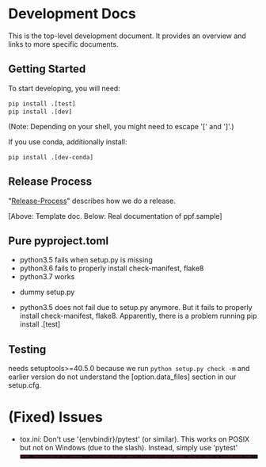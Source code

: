 # Development Docs

This is the top-level development document. It provides an overview and links
to more specific documents.


## Getting Started

To start developing, you will need:

```
pip install .[test]
pip install .[dev]
```

(Note: Depending on your shell, you might need to escape '[' and ']'.)

If you use conda, additionally install:

```
pip install .[dev-conda]
```


## Release Process

"[Release-Process](./release-process.md)" describes how we do a release.


[Above: Template doc. Below: Real documentation of ppf.sample]


## Pure pyproject.toml

* python3.5 fails when setup.py is missing
* python3.6 fails to properly install check-manifest, flake8
* python3.7 works

+ dummy setup.py

* python3.5 does not fail due to setup.py anymore. But it fails to properly
  install check-manifest, flake8. Apparently, there is a problem running
  pip install .\[test\]


## Testing

needs setuptools>=40.5.0 because we run `python setup.py check -m` and
earlier version do not understand the [option.data_files] section in
our setup.cfg.


# (Fixed) Issues

* tox.ini: Don't use '{envbindir}/pytest' (or similar). This works on
           POSIX but not on Windows (due to the slash).
           Instead, simply use 'pytest'
  ![envbindir problem on windows](../imgs/envbindir_issue.png)
